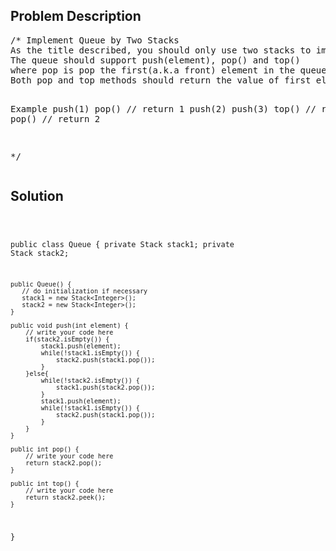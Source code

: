 <!--
<style>
  body { font-family: Arial, sans-serif; }
  .container { max-width: 100%; margin: 0 auto; padding: 10px; }
  .comment-block { background-color: #f9f9f9; padding: 10px; border-left: 5px solid #ccc; width: 200px; margin: 20px auto; overflow-wrap: break-word; white-space: pre-wrap; }
  .code-block { background-color: #f4f4f4; padding: 10px; border: 1px solid #ddd; width: 50%; margin: 20px auto; overflow-wrap: break-word; white-space: pre-wrap; }
</style>
-->

<div class='container'>
<h2>Problem Description</h2>
<div class='comment-block'>
<pre>
/* Implement Queue by Two Stacks
As the title described, you should only use two stacks to implement a queue's actions.
The queue should support push(element), pop() and top() 
where pop is pop the first(a.k.a front) element in the queue.
Both pop and top methods should return the value of first element.

Example
push(1)
pop()     // return 1
push(2)
push(3)
top()     // return 2
pop()     // return 2

*/
</pre>
</div>

<h2>Solution</h2>
<div class='code-block'>
<pre><code class='language-java'>

public class Queue {
    private Stack<Integer> stack1;
    private Stack<Integer> stack2;

    public Queue() {
       // do initialization if necessary
       stack1 = new Stack<Integer>();
       stack2 = new Stack<Integer>();
    }
    
    public void push(int element) {
        // write your code here
        if(stack2.isEmpty()) {
            stack1.push(element);
            while(!stack1.isEmpty()) {
                stack2.push(stack1.pop());
            }
        }else{
            while(!stack2.isEmpty()) {
                stack1.push(stack2.pop());
            }
            stack1.push(element);
            while(!stack1.isEmpty()) {
                stack2.push(stack1.pop());
            }
        }
    }

    public int pop() {
        // write your code here
        return stack2.pop();
    }

    public int top() {
        // write your code here
        return stack2.peek();
    }
}</code></pre>
</div>
</div>
